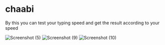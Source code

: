 # chaabi

By this  you can test your typing speed and get the result  according to your speed



![Screenshot (5)](https://github.com/AnjuTewatia/chaabi/assets/107940317/9705353e-2587-449e-860d-cbfdc196f8d6)
![Screenshot (9)](https://github.com/AnjuTewatia/chaabi/assets/107940317/0d2e7718-9300-47cf-8c54-0d8649e38a8b)
![Screenshot (10)](https://github.com/AnjuTewatia/chaabi/assets/107940317/02ced9df-fbfc-4b6d-bc03-0a1dfcd38e91)

